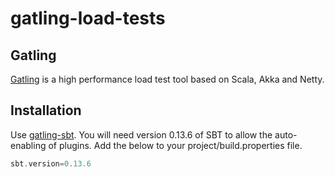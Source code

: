 gatling-load-tests
==================

## Gatling

[Gatling](http://gatling.io/) is a high performance load test tool based on Scala, Akka and Netty. 

## Installation

Use [gatling-sbt](https://github.com/gatling/gatling-sbt). You will need version 0.13.6 of SBT to allow the
auto-enabling of plugins. Add the below to your project/build.properties file.

```scala
sbt.version=0.13.6
```
